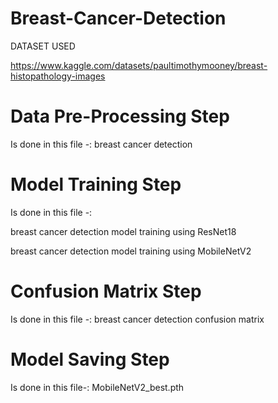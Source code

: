# Breast-Cancer-Detection
DATASET USED

https://www.kaggle.com/datasets/paultimothymooney/breast-histopathology-images
# Data Pre-Processing Step
Is done in this file -: breast cancer detection

# Model Training Step 
Is done in this file -: 

breast cancer detection model training using ResNet18

breast cancer detection model training using MobileNetV2

# Confusion Matrix Step
Is done in this file -: breast cancer detection confusion matrix 

# Model Saving Step
Is done in this file-: MobileNetV2_best.pth

